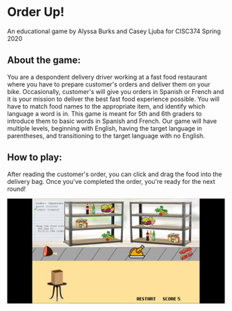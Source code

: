 # Order Up!

An educational game by Alyssa Burks and Casey Ljuba for CISC374 Spring 2020

## About the game:

You are a despondent delivery driver working at a fast food restaurant where you have to prepare customer's orders and deliver them on your bike. Occasionally, customer's will give you orders in Spanish or French and it is your mission to deliver the best fast food experience possible. You will have to match food names to the appropriate item, and identify which language a word is in. This game is meant for 5th and 6th graders to introduce them to basic words in Spanish and French. Our game will have multiple levels, beginning with English, having the target language in parentheses, and transitioning to the target language with no English.

## How to play:

After reading the customer's order, you can click and drag the food into the delivery bag. Once you've completed the order, you're ready for the next round!

![screenshot](https://github.com/UD-CISC374/educational-game-project-team-4-alyssa-b-casey-l/blob/casey/src/assets/screenshots/large.PNG)
